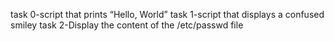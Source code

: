 task 0-script that prints “Hello, World”
task 1-script that displays a confused smiley
task 2-Display the content of the /etc/passwd file
